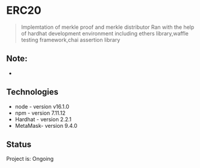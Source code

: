 # ERC20
>Implemtation of merkle proof and merkle distributor
>Ran with the help of hardhat development environment including ethers library,waffle testing framework,chai assertion library

## Note:
* 


## Technologies
* node    - version v16.1.0
* npm     - version 7.11.12
* Hardhat - version 2.2.1
* MetaMask- version 9.4.0

## Status
Project is: Ongoing


